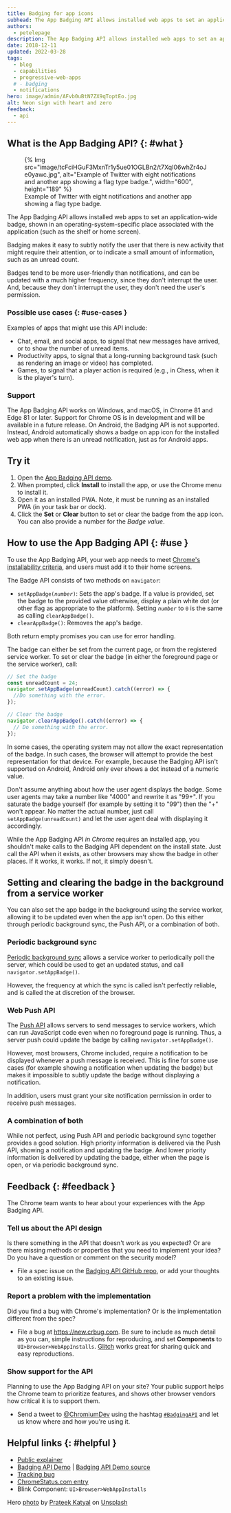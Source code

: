 ```yaml
---
title: Badging for app icons
subhead: The App Badging API allows installed web apps to set an application-wide badge on the app icon.
authors:
  - petelepage
description: The App Badging API allows installed web apps to set an application-wide badge, shown in an operating-system-specific place associated with the application, such as the shelf or home screen. Badging makes it easy to subtly notify the user that there is some new activity that might require their attention, or it can be used to indicate a small amount of information, such as an unread count.
date: 2018-12-11
updated: 2022-03-28
tags:
  - blog
  - capabilities
  - progressive-web-apps
  # - badging
  - notifications
hero: image/admin/AFvb0uBtN7ZX9qToptEo.jpg
alt: Neon sign with heart and zero
feedback:
  - api
---
```


## What is the App Badging API? {: #what }

<figure>
  {% Img src="image/tcFciHGuF3MxnTr1y5ue01OGLBn2/t7XqI06whZr4oJe0yawc.jpg", alt="Example of Twitter with eight notifications and another app showing a flag type badge.", width="600", height="189" %}
  <figcaption>
    Example of Twitter with eight notifications and another app showing a flag
    type badge.
  </figcaption>
</figure>

The App Badging API allows installed web apps to set an application-wide badge,
shown in an operating-system-specific place associated with the application
(such as the shelf or home screen).

Badging makes it easy to subtly notify the user that there is new activity
that might require their attention, or to indicate a small amount of
information, such as an unread count.

Badges tend to be more user-friendly than notifications, and can be updated
with a much higher frequency, since they don't interrupt the user. And,
because they don't interrupt the user, they don't need the user's permission.

### Possible use cases {: #use-cases }

Examples of apps that might use this API include:

* Chat, email, and social apps, to signal that new messages have arrived, or to
  show the number of unread items.
* Productivity apps, to signal that a long-running background task (such as
  rendering an image or video) has completed.
* Games, to signal that a player action is required (e.g., in Chess, when it
  is the player's turn).

### Support

The App Badging API works on Windows, and macOS, in Chrome 81 and Edge 81 or later.
Support for Chrome OS is in development and will be available in a future
release. On Android, the Badging API is not supported. Instead,
Android automatically shows a badge on app icon for the installed web app
when there is an unread notification, just as for Android apps.

## Try it

1. Open the
   [App Badging API demo][demo].
2. When prompted, click **Install** to install the app, or use the Chrome
   menu to install it.
3. Open it as an installed PWA. Note, it must be running as an installed PWA
   (in your task bar or dock).
4. Click the **Set** or **Clear** button to set or clear the badge from the app
   icon. You can also provide a number for the *Badge value*.

## How to use the App Badging API {: #use }

To use the App Badging API, your web app needs to meet
[Chrome's installability criteria](/install-criteria/#criteria),
and users must add it to their home screens.

The Badge API consists of two methods on `navigator`:

* `setAppBadge(`*`number`*`)`: Sets the app's badge. If a value is provided, set the
  badge to the provided value otherwise, display a plain white dot (or other
  flag as appropriate to the platform). Setting *`number`* to `0` is the same as
  calling `clearAppBadge()`.
* `clearAppBadge()`: Removes the app's badge.

Both return empty promises you can use for error handling.

The badge can either be set from the current page, or from the registered
service worker. To set or clear the badge (in either the foreground page or
the service worker), call:

```js
// Set the badge
const unreadCount = 24;
navigator.setAppBadge(unreadCount).catch((error) => {
  //Do something with the error.
});

// Clear the badge
navigator.clearAppBadge().catch((error) => {
  // Do something with the error.
});
```

In some cases, the operating system may not allow the exact representation of the badge.
In such cases, the browser will attempt to provide the best representation for
that device. For example, because the Badging API isn't supported on Android,
Android only ever shows a dot instead of a numeric value.

Don't assume anything about how the user agent displays the badge.
Some user agents may take a number like "4000" and rewrite it as
"99+". If you saturate the badge yourself (for example by setting it to "99")
then the "+" won't appear. No matter the actual number, just call
`setAppBadge(unreadCount)` and let the user agent deal with
displaying it accordingly.

While the App Badging API *in Chrome* requires an installed app, you shouldn't
make calls to the Badging API dependent on the install state. Just call the
API when it exists, as other browsers may show the badge in other places.
If it works, it works. If not, it simply doesn't.

## Setting and clearing the badge in the background from a service worker

You can also set the app badge in the background using the service worker,
allowing it to be updated even when the app isn't open. Do this either
through periodic background sync, the Push API, or a combination of both.

### Periodic background sync

[Periodic background sync](/periodic-background-sync/) allows a service worker
to periodically poll the server, which could be used to get an updated status,
and call `navigator.setAppBadge()`.

However, the frequency at which the sync is called isn't perfectly reliable,
and is called the at discretion of the browser.

### Web Push API

The [Push API][push-api] allows servers to send messages to service workers,
which can run JavaScript code even when no foreground page is running. Thus,
a server push could update the badge by calling `navigator.setAppBadge()`.

However, most browsers, Chrome included, require a notification to be
displayed whenever a push message is received. This is fine for some use
cases (for example showing a notification when updating
the badge) but makes it impossible to subtly update the badge without
displaying a notification.

In addition, users must grant your site notification permission in order to
receive push messages.

### A combination of both

While not perfect, using Push API and periodic background sync together
provides a good solution. High priority information is delivered via the Push
API, showing a notification and updating the badge. And lower priority
information is delivered by updating the badge, either when the page is open,
or via periodic background sync.

## Feedback {: #feedback }

The Chrome team wants to hear about your experiences with the App Badging API.

### Tell us about the API design

Is there something in the API that doesn't work as you expected? Or are
there missing methods or properties that you need to implement your idea?
Do you have a question or comment on the security model?

* File a spec issue on the [Badging API GitHub repo][issues], or add your
  thoughts to an existing issue.

### Report a problem with the implementation

Did you find a bug with Chrome's implementation? Or is the implementation
different from the spec?

* File a bug at <https://new.crbug.com>. Be sure to include as much detail as
  you can, simple instructions for reproducing, and set **Components** to
  `UI>Browser>WebAppInstalls`. [Glitch](https://glitch.com) works great for
  sharing quick and easy reproductions.

### Show support for the API

Planning to use the App Badging API on your site? Your public support helps the
Chrome team to prioritize features, and shows other browser vendors how critical
it is to support them.

* Send a tweet to [@ChromiumDev](https://twitter.com/chromiumdev) using the hashtag
  [`#BadgingAPI`](https://twitter.com/search?q=%23BadgingAPI&src=typed_query&f=live)
  and let us know where and how you're using it.

## Helpful links {: #helpful }

* [Public explainer][explainer]
* [Badging API Demo][demo] | [Badging API Demo source][demo-source]
* [Tracking bug][cr-bug]
* [ChromeStatus.com entry][cr-status]
* Blink Component: `UI>Browser>WebAppInstalls`

Hero [photo](https://unsplash.com/photos/xv7-GlvBLFw) by
[Prateek Katyal](https://unsplash.com/@prateekkatyal) on
[Unsplash](https://unsplash.com/)

[spec]: https://wicg.github.io/badging/
[issues]: https://github.com/WICG/badging/issues
[cr-bug]: https://bugs.chromium.org/p/chromium/issues/detail?id=719176
[cr-status]: https://www.chromestatus.com/feature/6068482055602176
[demo]: https://badging-api.glitch.me/
[demo-source]: https://glitch.com/edit/#!/badging-api?path=demo.js
[explainer]: https://github.com/WICG/badging/blob/master/explainer.md
[push-api]: https://www.w3.org/TR/push-api/
